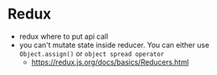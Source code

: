 # Redux
- redux where to put api call
- you can't mutate state inside reducer. You can either use `Object.assign()` or `object spread operator`
    - https://redux.js.org/docs/basics/Reducers.html
